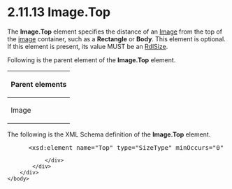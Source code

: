 <html dir="LTR" xmlns:mshelp="http://msdn.microsoft.com/mshelp" xmlns:ddue="http://ddue.schemas.microsoft.com/authoring/2003/5" xmlns:xlink="http://www.w3.org/1999/xlink" xmlns:tool="http://www.microsoft.com/tooltip">
    <head>
        <meta http-equiv="Content-Type" content="text/html; CHARSET=utf-8"></meta>
        <meta name="save" content="history"></meta>
        <title>2.11.13 Image.Top</title>
        <xml>
            <mshelp:toctitle title="2.11.13 Image.Top"></mshelp:toctitle>
            <mshelp:rltitle title="[MS-RDL]: Image.Top"></mshelp:rltitle>
            <mshelp:keyword index="A" term="87b4ca54-7e3c-4fb6-bf62-9e24b7dd36fd"></mshelp:keyword>
            <mshelp:attr name="DCSext.ContentType" value="open specification"></mshelp:attr>
            <mshelp:attr name="AssetID" value="87b4ca54-7e3c-4fb6-bf62-9e24b7dd36fd"></mshelp:attr>
            <mshelp:attr name="TopicType" value="kbRef"></mshelp:attr>
            <mshelp:attr name="DCSext.Title" value="[MS-RDL]: Image.Top" />
        </xml>
    </head>
    <body>
        <div id="header">
            <h1 class="heading">2.11.13 Image.Top</h1>
        </div>
        <div id="mainSection">
            <div id="mainBody">
                <div id="allHistory" class="saveHistory"></div>
                <div id="sectionSection0" class="section" name="collapseableSection">
                    

<p>The <b>Image.Top</b> element specifies the distance of an <a href="63e1e5ab-7c49-4f62-8dbd-62d85de2b153.html">Image</a> from the top of the <a href="b2482b3f-74ab-4ca8-a9e5-c07955011743.html#gt_d6b55d1e-aea6-4b7e-a23d-c0de845e0b50">image</a> container, such as a <b>Rectangle</b>
or <b>Body</b>. This element is optional. If this element is present, its value
MUST be an <a href="b40c092e-4fe5-4f7b-a0bf-c98df1361c90.html">RdlSize</a>. </p>

<p>Following is the parent element of the <b>Image.Top</b>
element.</p>

<table>
 <thead>
  <tr>
   <th>
   <p>Parent elements</p>
   </th>
  </tr>
 </thead>
 <tr>
  <td>
  <p>Image</p>
  </td>
 </tr>
</table>

<p>The following is the XML Schema definition of the <b>Image.Top</b>
element.</p>

<dl>
<dd>
<div><pre> &lt;xsd:element name=&quot;Top&quot; type=&quot;SizeType&quot; minOccurs=&quot;0&quot; /&gt;
</pre></div>
</dd></dl>


                </div>
            </div>
        </div>
    </body>
</html>